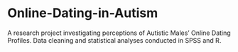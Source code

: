 # Online-Dating-in-Autism
A research project investigating perceptions of Autistic Males’ Online Dating Profiles. Data cleaning and statistical analyses conducted in SPSS and R. 
